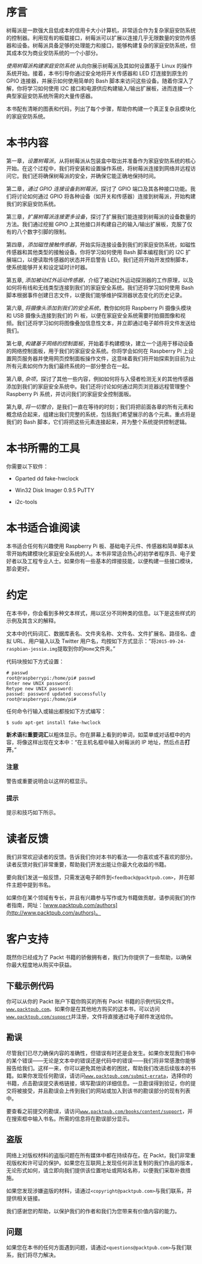 # 序言

树莓派是一款强大且低成本的信用卡大小计算机，非常适合作为复杂家庭安防系统的控制器。利用现有的板载接口，树莓派可以扩展以连接几乎无限数量的安防传感器和设备。树莓派具备足够的处理能力和接口，能够构建复杂的家庭安防系统，但其成本仅为商业安防系统的一个小部分。

*使用树莓派构建家庭安防系统* 从向你展示树莓派及其如何设置基于 Linux 的操作系统开始。接着，本书引导你通过安全地将开关传感器和 LED 灯连接到原生的 GPIO 连接器，并展示如何使用简单的 Bash 脚本来访问这些设备。随着你深入了解，你将学习如何使用 I2C 接口和电源供应构建输入/输出扩展板，进而连接一个典型家庭安防系统所需的大量传感器。

本书配有清晰的图表和代码，列出了每个步骤，帮助你构建一个真正复杂且模块化的家庭安防系统。

# 本书内容

第一章，*设置树莓派*，从将树莓派从包装盒中取出并准备作为家庭安防系统的核心开始。在这个过程中，我们将安装和设置操作系统，将树莓派连接到网络并远程访问它。我们还将确保树莓派的安全，并确保它能正确地保持时间。

第二章，*通过 GPIO 连接设备到树莓派*，探讨了 GPIO 端口及其各种接口功能。我们将讨论如何通过 GPIO 将各种设备（如开关和传感器）连接到树莓派，开始构建我们的家庭安防系统。

第三章，*扩展树莓派连接更多设备*，探讨了扩展我们能连接到树莓派的设备数量的方法。我们通过挖掘 GPIO 上其他接口并构建自己的输入/输出扩展板，克服了仅有的八个数字引脚的限制。

第四章，*添加磁性接触传感器*，开始实际连接设备到我们的家庭安防系统，如磁性传感器和其他类型的接触设备。你将学习如何使用 Bash 脚本编程我们的 I2C 扩展端口，以便读取传感器的状态并开启警告 LED。我们还将开始开发控制脚本，使系统能够开关和设定延时计时器。

第五章, *添加被动红外运动传感器*，介绍了被动红外运动探测器的工作原理，以及如何将有线和无线类型连接到我们的家庭安全系统。我们还将学习如何使用 Bash 脚本根据事件创建日志文件，以便我们能够维护探测器状态变化的历史记录。

第六章, *将摄像头添加到我们的安全系统*，教你如何将 Raspberry Pi 摄像头模块和 USB 摄像头连接到我们的 Pi 板，以便在家庭安全系统需要时拍摄图像和视频。我们还将学习如何将图像叠加信息性文本，并立即通过电子邮件将文件发送给我们。

第七章, *构建基于网络的控制面板*，开始着手构建模块，建立一个适用于移动设备的网络控制面板，用于我们的家庭安全系统。你将学会如何在 Raspberry Pi 上设置网页服务器并使用网页控制面板操作文件，这意味着我们将开始探索到目前为止所有元素如何作为我们最终系统的一部分整合在一起。

第八章, *杂项*，探讨了其他一些内容，例如如何将与入侵者检测无关的其他传感器添加到我们的家庭安全系统中。我们还将讨论如何通过网页浏览器远程管理整个 Raspberry Pi 系统，并访问我们的家庭安全控制面板。

第九章, *将一切整合*，是我们一直在等待的时刻；我们将把前面各章的所有元素和概念结合起来，组建出我们完整的系统，包括我们希望展示的各个元素。重点将是我们的 Bash 脚本，它们将把这些元素连接起来，并为整个系统提供控制逻辑。

# 本书所需的工具

你需要以下软件：

+   Gparted dd fake-hwclock

+   Win32 Disk Imager 0.9.5 PuTTY

+   i2c-tools

# 本书适合谁阅读

本书适合任何有兴趣使用 Raspberry Pi 板、基础电子元件、传感器和简单脚本从零开始构建模块化家庭安全系统的人。本书非常适合热心的初学者程序员、电子爱好者以及工程专业人士。如果你有一些基本的焊接技能，以便构建一些接口模块，那会更好。

# 约定

在本书中，你会看到多种文本样式，用以区分不同种类的信息。以下是这些样式的示例及其含义的解释。

文本中的代码词汇、数据库表名、文件夹名称、文件名、文件扩展名、路径名、虚拟 URL、用户输入以及 Twitter 用户名，均按如下方式显示：“将`2015-09-24-raspbian-jessie.img`提取到你的`Home`文件夹。”

代码块按如下方式设置：

```
# passwd
root@raspberrypi:/home/pi# passwd
Enter new UNIX password:
Retype new UNIX password:
passwd: password updated successfully
root@raspberrypi:/home/pi#
```

任何命令行输入或输出都按如下方式编写：

```
$ sudo apt-get install fake-hwclock

```

**新术语**和**重要词汇**以粗体显示。你在屏幕上看到的单词，如菜单或对话框中的内容，将像这样出现在文本中：“在主机名框中输入树莓派的 IP 地址，然后点击**打开**。”

### 注意

警告或重要说明会以这样的框显示。

### 提示

提示和技巧如下所示。

# 读者反馈

我们非常欢迎读者的反馈。告诉我们你对本书的看法——你喜欢或不喜欢的部分。读者反馈对我们非常重要，帮助我们开发出能让你最大化收益的书籍。

要向我们发送一般反馈，只需发送电子邮件到`<feedback@packtpub.com>`，并在邮件主题中提到书名。

如果你在某个领域有专长，并且有兴趣参与写作或为书籍做贡献，请参阅我们的作者指南，网址：[www.packtpub.com/authors](http://www.packtpub.com/authors)。

# 客户支持

既然你已经成为了 Packt 书籍的骄傲拥有者，我们为你提供了一些帮助，以确保你最大程度地从购买中获益。

## 下载示例代码

你可以从你的 Packt 账户下载你购买的所有 Packt 书籍的示例代码文件。[`www.packtpub.com`](http://www.packtpub.com)。如果你是在其他地方购买的这本书，可以访问[`www.packtpub.com/support`](http://www.packtpub.com/support)并注册，文件将直接通过电子邮件发送给你。

## 勘误

尽管我们已尽力确保内容的准确性，但错误有时还是会发生。如果你发现我们书中的某个错误——无论是文本中的错误还是代码中的错误——我们将非常感激你能够报告给我们。这样一来，你可以避免其他读者的困扰，帮助我们改进后续版本的书籍。如果你发现任何勘误，请访问[`www.packtpub.com/submit-errata`](http://www.packtpub.com/submit-errata)，选择你的书籍，点击勘误提交表格链接，填写勘误的详细信息。一旦勘误得到验证，你的提交将被接受，并且勘误会上传到我们的网站或加入到该书的勘误部分的现有列表中。

要查看之前提交的勘误，请访问[`www.packtpub.com/books/content/support`](https://www.packtpub.com/books/content/support)，并在搜索框中输入书名。所需的信息将在勘误部分显示。

## 盗版

网络上对版权材料的盗版问题在所有媒体中都在持续存在。在 Packt，我们非常重视版权和许可证的保护。如果您在互联网上发现任何非法复制的我们作品的版本，无论形式如何，请立即向我们提供该位置地址或网站名称，以便我们采取补救措施。

如果您发现涉嫌盗版的材料，请通过`<copyright@packtpub.com>`与我们联系，并提供相关链接。

我们感谢您的帮助，以保护我们的作者和我们为您带来有价值内容的能力。

## 问题

如果您在本书的任何方面遇到问题，请通过`<questions@packtpub.com>`与我们联系，我们将尽力解决。

